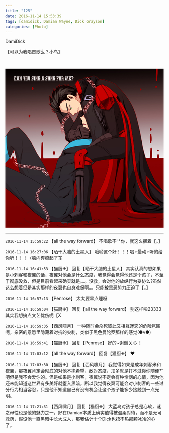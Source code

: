 ```yaml
---
title: "125"
date: 2016-11-14 15:53:39
tags: [damidick, Damian Wayne, Dick Grayson]
categories: [Photo]
---
```


<p>DamiDick</p> 
<p>【可以为我唱首歌么？小鸟】</p> 
<p><br /></p>

![](https://raw.githubusercontent.com/alicewish/meowchain247/master/img_cVZNdzJtQk9JV2R4WHBHVzFySHNFRWgvcUErakVmTkd0SUZUSTVEdnFncWZrNXRvU2U1VFVBPT0.jpg)

---

`2016-11-14 15:59:22` 【all the way forward】 不唱歌不艹你，就这么捆着【。】

`2016-11-14 16:27:06` 【晒干大脑的土星人】 哦哟这个好！！！唱♂最动♂听的给你听！！！（脑内奔腾起了车

`2016-11-14 16:41:53` 【猫厨✙】 回复【晒干大脑的土星人】 其实认真的想如果是小刺客和夜翼的话，夜翼对他会是什么态度，我觉得会觉得他还是个孩子，不至于彻底没救，但是目前看起来确实就是。。。没救，会对他的放纵行为妥协么?虽然这么想着但是其实那样的夜翼也自身难保啊。。只能被黑恶势力压迫了【。】

`2016-11-14 16:57:13` 【Penrose】 太太要早点睡呀

`2016-11-14 16:59:04` 【猫厨✙】 回复【all the way forward】 别这样啦23333其实我想搞点文艺忧伤呢【X

`2016-11-14 16:59:35` 【西风啸月】 一种随时会杀死彼此又相互迷恋的危险氛围呢，亲密的意愿里隐藏着对抗的尖刺，类似于黑色曼陀罗那样的感觉(●v●)

`2016-11-14 16:59:41` 【猫厨✙】 回复【Penrose】 好的~谢谢关心！

`2016-11-14 17:03:12` 【all the way forward】 回复【猫厨✙】 ❤

`2016-11-14 17:03:30` 【猫厨✙】 回复【西风啸月】 我觉得如果是成年刺客米和夜翼，那夜翼肯定会彻底的对他不抱希望，敌对态度，顶多就是打不过你你随便艹吧但是我不会爱你的。但是如果是小刺客，夜翼说不定会有种怜悯的心情，因为他还未能知道这世界有多美好就堕入黑暗，所以我觉得夜翼可能会对小刺客的一些过分行为相当容忍，只是他不知道自己有没有机会让这个孩子能多少接触到一点光明。

`2016-11-14 17:21:31` 【西风啸月】 回复【猫厨✙】 大蓝鸟对孩子总是心软，谜之母性也是他的魅力之一，好在Damian本质上确实值得被温柔对待，而不是无可救药，假设他一直黑暗中长大成人，那我估计十个Dick也捂不热那颗冰冷的心了。
